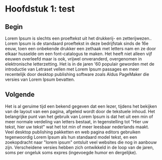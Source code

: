 # Hoofdstuk 1: test

## Begin

Lorem Ipsum is slechts een proeftekst uit het drukkerij- en zetterijwezen..
Lorem Ipsum is de standaard proeftekst in deze bedrijfstak sinds de 16e eeuw, toen een onbekende drukker een zethaak met letters nam en ze door elkaar husselde
om een font-catalogus te maken. Het heeft niet alleen vijf eeuwen overleefd maar is ook, vrijwel onveranderd, overgenomen in elektronische letterzetting. 
Het is in de jaren '60 populair geworden met de introductie van Letraset vellen met Lorem Ipsum passages en meer recentelijk door desktop publishing software zoals 
Aldus PageMaker die versies van Lorem Ipsum bevatten.

## Volgende

Het is al geruime tijd een bekend gegeven dat een lezer, tijdens het bekijken van de layout van een pagina, afgeleid wordt door de tekstuele inhoud. Het belangrijke punt van het gebruik van Lorem Ipsum is dat het uit een min of meer normale verdeling van letters bestaat, in tegenstelling tot "Hier uw tekst, hier uw tekst" wat het tot min of meer leesbaar nederlands maakt. Veel desktop publishing pakketten en web pagina editors gebruiken tegenwoordig Lorem Ipsum als hun standaard model tekst, en een zoekopdracht naar "lorem ipsum" ontsluit veel websites die nog in aanbouw zijn. Verscheidene versies hebben zich ontwikkeld in de loop van de jaren, soms per ongeluk soms expres (ingevoegde humor en dergelijke).
